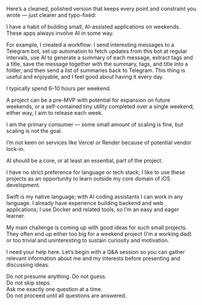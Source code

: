 Here’s a cleaned, polished version that keeps every point and constraint you wrote — just clearer and typo-fixed:

I have a habit of building small, AI-assisted applications on weekends. These apps always involve AI in some way.

For example, I created a workflow: I send interesting messages to a Telegram bot, set up automation to fetch updates from this bot at regular intervals, use AI to generate a summary of each message, extract tags and a title, save the message together with the summary, tags, and title into a folder, and then send a list of summaries back to Telegram. This thing is useful and enjoyable, and I feel good about having it every day.

I typically spend 6–10 hours per weekend.

A project can be a pre-MVP with potential for expansion on future weekends, or a self-contained tiny utility completed over a single weekend; either way, I aim to release each week.

I am the primary consumer — some small amount of scaling is fine, but scaling is not the goal.

I’m not keen on services like Vercel or Render because of potential vendor lock-in.

AI should be a core, or at least an essential, part of the project.

I have no strict preference for language or tech stack; I like to use these projects as an opportunity to learn outside my core domain of iOS development.

Swift is my native language; with AI coding assistants I can work in any language. I already have experience building backend and web applications; I use Docker and related tools, so I’m an easy and eager learner.

My main challenge is coming up with good ideas for such small projects. They often end up either too big for a weekend project (I’m a working dad) or too trivial and uninteresting to sustain curiosity and motivation.

I need your help here. Let’s begin with a Q&A session so you can gather relevant information about me and my interests before presenting and discussing ideas.

Do not presume anything. Do not guess.  
Do not skip steps.  
Ask me exactly one question at a time.  
Do not proceed until all questions are answered.